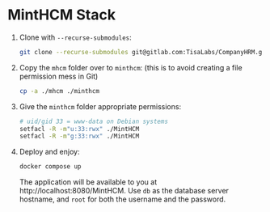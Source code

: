 # MintHCM Stack
1. Clone with `--recurse-submodules`:
    ```sh
    git clone --recurse-submodules git@gitlab.com:TisaLabs/CompanyHRM.git -b minthcm-3.5.1
    ```
1. Copy the `mhcm` folder over to `minthcm`: (this is to avoid creating a file permission mess in Git)
    ```sh
    cp -a ./mhcm ./minthcm
    ```
1. Give the `minthcm` folder appropriate permissions:
    ```sh
    # uid/gid 33 = www-data on Debian systems
    setfacl -R -m"u:33:rwx" ./MintHCM
    setfacl -R -m"g:33:rwx" ./MintHCM
    ```
1. Deploy and enjoy:
    ```sh
    docker compose up
    ```
    The application will be available to you at http://localhost:8080/MintHCM. Use `db` as the database server hostname, and `root` for both the username and the password.
